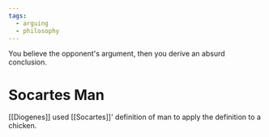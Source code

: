 ```yaml
---
tags:
  - arguing
  - philosophy
---
```

You believe the opponent's argument, then you derive an absurd conclusion.
# Socartes Man
[[Diogenes]] used [[Socartes]]' definition of man to apply the definition to a chicken.